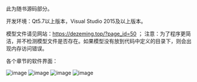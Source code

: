 此为随书源码部分。

开发环境：Qt5.7以上版本，Visual Studio 2015及以上版本。

模型文件请见网站：https://dezeming.top/?page_id=50 ；
注意：为了程序更简洁，并不检测模型文件是否存在。如果模型没有放到代码中定义的目录下，则会出现内存访问错误。

各个章节的软件界面：

![image](https://github.com/feimos32/PBRT3-DezemingFamily/blob/main/Images/%E8%BD%AF%E4%BB%B6%E7%95%8C%E9%9D%A2-2.png)
![image](https://github.com/feimos32/PBRT3-DezemingFamily/blob/main/Images/%E8%BD%AF%E4%BB%B6%E7%95%8C%E9%9D%A2-3.png)
![image](https://github.com/feimos32/PBRT3-DezemingFamily/blob/main/Images/%E8%BD%AF%E4%BB%B6%E7%95%8C%E9%9D%A2-4.png)
![image](https://github.com/feimos32/PBRT3-DezemingFamily/blob/main/Images/%E8%BD%AF%E4%BB%B6%E7%95%8C%E9%9D%A2-5.png)

